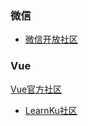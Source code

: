 ### 微信

* [微信开放社区](https://developers.weixin.qq.com/community/develop/mixflow)

### Vue

[Vue官方社区](https://forum.vuejs.org/c/chinese)





* [LearnKu社区](https://learnku.com/)


